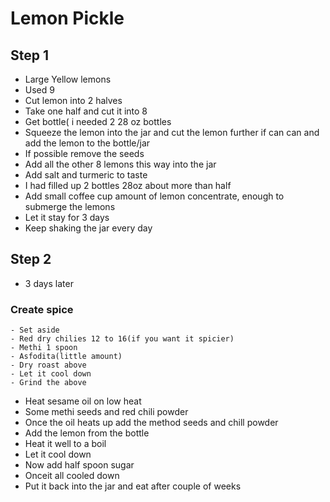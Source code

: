 # Lemon Pickle

## Step 1
- Large Yellow lemons 
- Used 9
- Cut lemon into 2 halves
- Take one half and cut it into 8 
- Get bottle( i needed 2 28 oz bottles
- Squeeze the  lemon into the jar and cut the lemon further if can can and add the lemon to the bottle/jar
- If possible remove the seeds
- Add all the other 8 lemons this way into the jar
- Add salt and turmeric to taste
- I had filled up 2 bottles 28oz  about more than half 
- Add small coffee cup amount of lemon concentrate, enough to submerge the lemons
- Let it stay for 3 days
- Keep shaking the jar every day

## Step 2
- 3 days later
### Create spice
```
- Set aside
- Red dry chilies 12 to 16(if you want it spicier) 
- Methi 1 spoon
- Asfodita(little amount)
- Dry roast above
- Let it cool down
- Grind the above
```
- Heat sesame oil on low heat
- Some methi seeds and red chili powder
- Once the oil heats up add the method seeds and chill powder
- Add the lemon from the bottle
- Heat it well to a boil
- Let it cool down
- Now add half spoon sugar
- Onceit all cooled down
- Put it back into the jar and eat after couple of weeks
